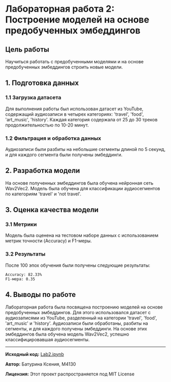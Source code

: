 # Лабораторная работа 2: Построение моделей на основе предобученных эмбеддингов

## Цель работы
Научиться работать с предобученными моделями и на основе предобученных эмбеддингов строить новые модели.

## 1. Подготовка данных

### 1.1 Загрузка датасета
Для выполнения работы был использован датасет из YouTube, содержащий аудиозаписи в четырех категориях: 'travel', 'food', 'art_music', 'history'. Каждая категория содержала от 25 до 30 треков продолжительностью по 10-20 минут.

### 1.2 Фильтрация и обработка данных
Аудиозаписи были разбиты на небольшие сегменты длиной по 5 секунд, и для каждого сегмента были получены эмбеддинги.

## 2. Разработка модели
На основе полученных эмбеддингов была обучена нейронная сеть Wav2Vec2. Модель была обучена для классификации аудиосегментов по категориям 'travel' и 'not travel'.

## 3. Оценка качества модели
### 3.1 Метрики
Модель была оценена на тестовом наборе данных с использованием метрик точности (Accuracy) и F1-меры.

### 3.2 Результаты
После 100 эпох обучения были получены следующие результаты:
```plaintext
Accuracy: 82.33%
F1-мера: 0.35
```

## 4. Выводы по работе
Лабораторная работа была посвящена построению моделей на основе предобученных эмбеддингов. Для этого использовался датасет с аудиозаписями из YouTube, разделенный на категории 'travel', 'food', 'art_music' и 'history'. Аудиозаписи были обработаны, разбиты на сегменты, и для каждого получены эмбеддинги.
На основе этих эмбеддингов была обучена модель Wav2Vec2, успешно классифицировавшая аудиосегменты.


---

**Исходный код:** [Lab2.ipynb](Lab2.ipynb)

**Автор:** Батурина Ксения, M4130

**Лицензия:** Этот проект распространяется под MIT License
